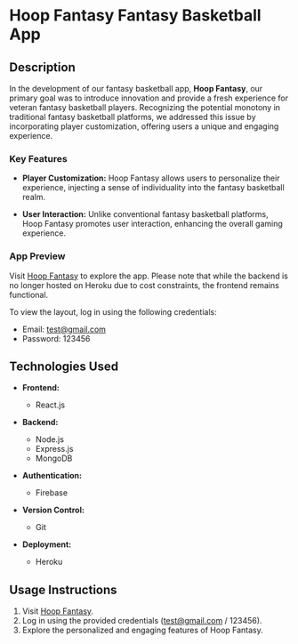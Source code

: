 # Hoop Fantasy Fantasy Basketball App

## Description

In the development of our fantasy basketball app, **Hoop Fantasy**, our primary goal was to introduce innovation and provide a fresh experience for veteran fantasy basketball players. Recognizing the potential monotony in traditional fantasy basketball platforms, we addressed this issue by incorporating player customization, offering users a unique and engaging experience.

### Key Features

- **Player Customization:** Hoop Fantasy allows users to personalize their experience, injecting a sense of individuality into the fantasy basketball realm.
  
- **User Interaction:** Unlike conventional fantasy basketball platforms, Hoop Fantasy promotes user interaction, enhancing the overall gaming experience.

### App Preview

Visit [Hoop Fantasy](https://miorr2.gitlab.io/final_project_cs_409) to explore the app. Please note that while the backend is no longer hosted on Heroku due to cost constraints, the frontend remains functional.

To view the layout, log in using the following credentials:
- Email: test@gmail.com
- Password: 123456

## Technologies Used

- **Frontend:**
  - React.js

- **Backend:**
  - Node.js
  - Express.js
  - MongoDB

- **Authentication:**
  - Firebase

- **Version Control:**
  - Git

- **Deployment:**
  - Heroku

## Usage Instructions

1. Visit [Hoop Fantasy](https://miorr2.gitlab.io/final_project_cs_409).
2. Log in using the provided credentials (test@gmail.com / 123456).
3. Explore the personalized and engaging features of Hoop Fantasy.
